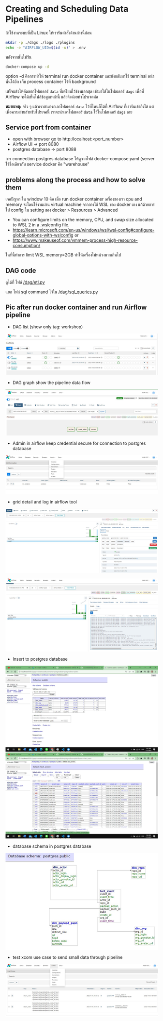 # Creating and Scheduling Data Pipelines

ถ้าใช้งานระบบที่เป็น Linux ให้เรารันคำสั่งด้านล่างนี้ก่อน

```sh
mkdir -p ./dags ./logs ./plugins
echo -e "AIRFLOW_UID=$(id -u)" > .env
```

หลังจากนั้นให้รัน

```sh
docker-compose up -d
```
option -d คือการทำให้ terminal run docker container และยังกลับมาใช้ terminal หน้านั้นได้อีก เก็บ process container ไว้ที่ background  

เสร็จแล้วให้คัดลอกโฟลเดอร์ `data` ที่เตรียมไว้ข้างนอกสุด เข้ามาใส่ในโฟลเดอร์ `dags` เพื่อที่ Airflow จะได้เห็นไฟล์ข้อมูลเหล่านี้ แล้วจึงค่อยทำโปรเจคต่อ

**หมายเหตุ:** จริง ๆ แล้วเราสามารถเอาโฟลเดอร์ `data` ไว้ที่ไหนก็ได้ที่ Airflow ที่เรารันเข้าถึงได้ แต่เพื่อความง่ายสำหรับโปรเจคนี้ เราจะนำเอาโฟลเดอร์ `data` ไว้ในโฟลเดอร์ `dags` เลย



## Service port from container 
- open with browser go to http:/localhost:<port_number>
- Airflow UI -> port 8080  
- postgres database -> port 8088  

การ connection postgres database ให้ดูจากไฟล์ docker-compose.yaml (server ใช้ชื่อเดียวกับ service docker คือ "warehouse"



## problems along the process and how to solve them
เจอปัญหา ใน window 10 คือ เมื่อ run docker container เครื่องของเรา cpu and memory จะโดนใช้งานผ่าน virtual machine จากการใช้ WSL ของ docker เอง
แก้ด้วยการ ไป config ใน setting ของ docker > Resources > Advanced
- You can configure limits on the memory, CPU, and swap size allocated to WSL 2 in a .wslconfig file.
 - https://learn.microsoft.com/en-us/windows/wsl/wsl-config#configure-global-options-with-wslconfig or  
 - https://www.makeuseof.com/vmmem-process-high-resource-consumption/  

ในที่นี้ทำการ limit WSL memory=2GB ทำให้เครื่องไม่หน่วงมากเกินไป

## DAG code
ดูได้ที่ ไฟล์ [/dag/etl.py](https://github.com/TanabutT/swu_DS525_DE/blob/main/05-creating-and-scheduling-data-pipelines/dags/etl.py)  

แยก ไฟล์ sql command ไว้ใน [/dag/sql_queries.py](/dag/sql_queries.py)

## Pic after run docker container and run Airflow pipeline  

- DAG list (show only tag: workshop)  
 
![er](./05_pipeline_with_DAG_pic/DAG_list_tag_workshop.jpg) 

- DAG graph show the pipeline data flow  

![er](./05_pipeline_with_DAG_pic/DAG_graph.jpg)  
 
- Admin in airflow keep credential secure for connection to postgres database  
 
![er](./05_pipeline_with_DAG_pic/connection_keep.jpg)

- grid detail and log in airflow tool  
 
![er](./05_pipeline_with_DAG_pic/grid_detail_process.jpg)

![er](./05_pipeline_with_DAG_pic/grid_log_process.jpg)  

- Insert to postgres database  
 
![er](./05_pipeline_with_DAG_pic/postgres_success_insert0.jpg)  
![er](./05_pipeline_with_DAG_pic/postgres_success_insert.jpg)  

- database schema in postgres database  
 
![er](./05_pipeline_with_DAG_pic/db_schema.jpg)  

- test xcom use case to send small data through pipeline  
 
![er](./05_pipeline_with_DAG_pic/xcom_context_ti.jpg)



